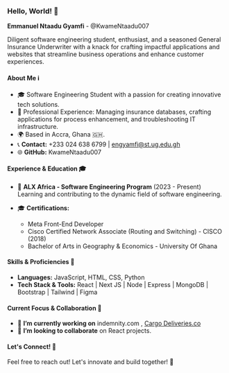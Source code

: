 ### Hello, World! 👋

**Emmanuel Ntaadu Gyamfi** - @KwameNtaadu007

Diligent software engineering student, enthusiast, and a seasoned General Insurance Underwriter with a knack for crafting impactful applications and websites that streamline business operations and enhance customer experiences.

#### About Me ℹ️

- 🎓 Software Engineering Student with a passion for creating innovative tech solutions.
- 🏢 Professional Experience: Managing insurance databases, crafting applications for process enhancement, and troubleshooting IT infrastructure.
- 🌍 Based in Accra, Ghana 🇬🇭.
- 📞 **Contact:** +233 024 638 6799 | engyamfi@st.ug.edu.gh
- 🌐 **GitHub:** KwameNtaadu007

#### Experience & Education 🎓

- 🌱 **ALX Africa - Software Engineering Program** (2023 - Present)  
  Learning and contributing to the dynamic field of software engineering.
  
- 🎓 **Certifications:**
  - Meta Front-End Developer
  - Cisco Certified Network Associate (Routing and Switching) - CISCO (2018)
  - Bachelor of Arts in Geography & Economics - University Of Ghana

#### Skills & Proficiencies 🚀

- **Languages:** JavaScript, HTML, CSS, Python
- **Tech Stack & Tools:** React | Next JS | Node | Express | MongoDB | Bootstrap | Tailwind | Figma

#### Current Focus & Collaboration 👯

- 🔭 **I’m currently working on** indemnity.com , [Cargo Deliveries.co](https://cargodeliveries.co/)
- 👯 **I’m looking to collaborate** on React projects.

#### Let's Connect! 🤝

Feel free to reach out!  Let's innovate and build together! 🌟
